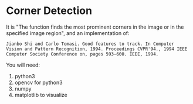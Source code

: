 # Corner Detection

 It is "The function finds the most prominent corners in the image or in the specified image region", and an implementation of:
 
```
Jianbo Shi and Carlo Tomasi. Good features to track. In Computer Vision and Pattern Recognition, 1994. Proceedings CVPR'94., 1994 IEEE Computer Society Conference on, pages 593–600. IEEE, 1994.
```

You will need: 
1. python3
2. opencv for python3
3. numpy
4. matplotlib to visualize

